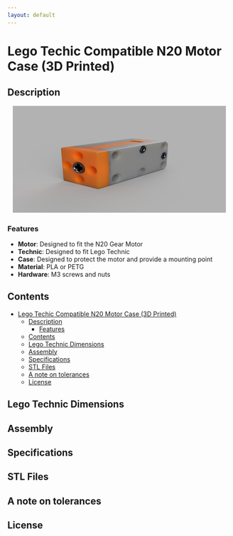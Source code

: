 ```yaml
---
layout: default
---
```


# Lego Techic Compatible N20 Motor Case (3D Printed)

## Description

<p align="center">
  <img src="media/Render.png" width="480" height="240"/>
</p>

### Features
- **Motor**: Designed to fit the N20 Gear Motor
- **Technic**: Designed to fit Lego Technic
- **Case**: Designed to protect the motor and provide a mounting point
- **Material**: PLA or PETG
- **Hardware**: M3 screws and nuts

## Contents
- [Lego Techic Compatible N20 Motor Case (3D Printed)](#lego-techic-compatible-n20-motor-case-3d-printed)
  - [Description](#description)
    - [Features](#features)
  - [Contents](#contents)
  - [Lego Technic Dimensions](#lego-technic-dimensions)
  - [Assembly](#assembly)
  - [Specifications](#specifications)
  - [STL Files](#stl-files)
  - [A note on tolerances](#a-note-on-tolerances)
  - [License](#license)

## Lego Technic Dimensions

## Assembly

## Specifications

## STL Files

## A note on tolerances

## License
